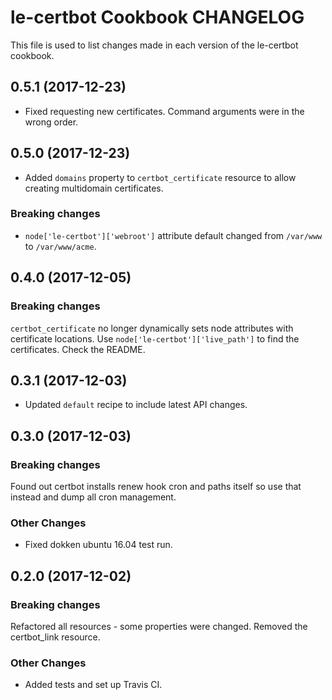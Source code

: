 # le-certbot Cookbook CHANGELOG

This file is used to list changes made in each version of the le-certbot cookbook.

## 0.5.1 (2017-12-23)

- Fixed requesting new certificates. Command arguments were in the wrong order.

## 0.5.0 (2017-12-23)

- Added `domains` property to `certbot_certificate` resource to allow creating multidomain certificates.

### Breaking changes

- `node['le-certbot']['webroot']` attribute default changed from `/var/www` to `/var/www/acme`.

## 0.4.0 (2017-12-05)

### Breaking changes

`certbot_certificate` no longer dynamically sets node attributes with certificate locations. Use `node['le-certbot']['live_path']` to find the certificates. Check the README.

## 0.3.1 (2017-12-03)

- Updated `default` recipe to include latest API changes.

## 0.3.0 (2017-12-03)

### Breaking changes

Found out certbot installs renew hook cron and paths itself so use that instead and dump all cron management.

### Other Changes

- Fixed dokken ubuntu 16.04 test run.

## 0.2.0 (2017-12-02)

### Breaking changes

Refactored all resources - some properties were changed. Removed the certbot_link resource.

### Other Changes

- Added tests and set up Travis CI.
